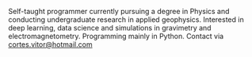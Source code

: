 Self-taught programmer currently pursuing a degree in Physics and conducting undergraduate research in applied geophysics. Interested in deep learning, data science and simulations in gravimetry and electromagnetometry. Programming mainly in Python.
Contact via cortes.vitor@hotmail.com
